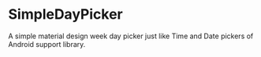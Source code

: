 # SimpleDayPicker
A simple material design week day picker just like Time and Date pickers of Android support library. 
